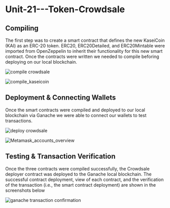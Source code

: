 # Unit-21---Token-Crowdsale


## Compiling

The first step was to create a smart contract that defines the new KaseiCoin (KAI) as an ERC-20 token. ERC20, ERC20Detailed, and ERC20Mintable were imported from OpenZeppelin to inherit their functionality for this new smart contract. Once the contracts were written we needed to compile beforing deploying on our local blockchain.

![compile crowdsale](https://user-images.githubusercontent.com/91380617/159103681-f8f98260-08f2-4a81-bf99-adeaff4a98f8.png)

![compile_kaseicoin](https://user-images.githubusercontent.com/91380617/159103686-7e60f2a0-5e66-47f1-a15d-c9c70e9e7df1.png)


## Deployment & Connecting Wallets

Once the smart contracts were compiled and deployed to our local blockchain via Ganache we were able to connect our wallets to test transactions.

![deploy crowdsale](https://user-images.githubusercontent.com/91380617/159103692-03f294b7-2159-4840-86d3-09188a31e3e0.png)

![Metamask_accounts_overview](https://user-images.githubusercontent.com/91380617/159103761-e7733e56-b8c1-4668-bac3-6608cbae2f35.png)

## Testing & Transaction Verification

Once the three contracts were compiled successfully, the Crowdsale deployer contract was deployed to the Ganache local blockchain. The successful contract deployment, view of each contract, and the verification of the transaction (i.e., the smart contract deployment) are shown in the screenshots below

![ganache transaction confirmation](https://user-images.githubusercontent.com/91380617/159103695-b61ced3f-fa5b-4a76-bf45-da0feda34c38.png)
